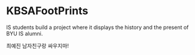 # KBSAFootPrints
IS students build a project where it displays the history and the present of BYU IS alumni.

최예진 남자친구랑 싸우지마!